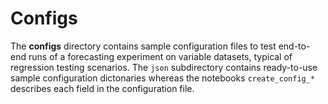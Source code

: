 # Configs

The **configs** directory contains sample configuration files to test end-to-end runs of a forecasting experiment on variable datasets, typical of regression testing scenarios. The `json` subdirectory contains ready-to-use sample configuration dictonaries whereas the notebooks `create_config_*` describes each field in the configuration file.

